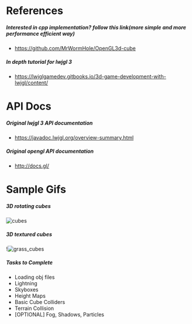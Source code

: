 # References 
##### Interested in cpp implementation? follow this link(more simple and more performance efficient way)
* https://github.com/MrWormHole/OpenGL3d-cube

##### In depth tutorial for lwjgl 3
* https://lwjglgamedev.gitbooks.io/3d-game-development-with-lwjgl/content/

# API Docs
##### Original lwjgl 3 API documentation
* https://javadoc.lwjgl.org/overview-summary.html
##### Original opengl API documentation
* http://docs.gl/

# Sample Gifs
##### 3D rotating cubes
![cubes](https://user-images.githubusercontent.com/22800416/77656973-882ca600-6f6c-11ea-94ce-15986216065a.gif)

##### 3D textured cubes
!![grass_cubes](https://user-images.githubusercontent.com/22800416/77687027-bd99b980-6f95-11ea-81ce-f342852b7cfd.gif)

##### Tasks to Complete
* Loading obj files
* Lightning 
* Skyboxes
* Height Maps
* Basic Cube Colliders
* Terrain Collision
* [OPTIONAL] Fog, Shadows, Particles
